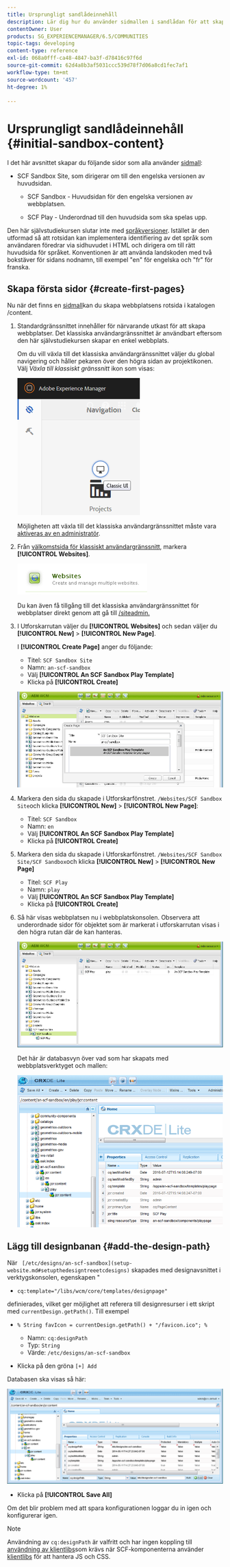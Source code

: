 ```yaml
---
title: Ursprungligt sandlådeinnehåll
description: Lär dig hur du använder sidmallen i sandlådan för att skapa en huvudsida för en engelsk version av en webbplats och en underordnad sida utanför huvudsidan.
contentOwner: User
products: SG_EXPERIENCEMANAGER/6.5/COMMUNITIES
topic-tags: developing
content-type: reference
exl-id: 068a0fff-ca48-4847-ba3f-d78416c97f6d
source-git-commit: 62d4a8b3af5031ccc539d78f7d06a8cd1fec7af1
workflow-type: tm+mt
source-wordcount: '457'
ht-degree: 1%

---
```


# Ursprungligt sandlådeinnehåll {#initial-sandbox-content}

I det här avsnittet skapar du följande sidor som alla använder [sidmall](initial-app.md#createthepagetemplate):

* SCF Sandbox Site, som dirigerar om till den engelska versionen av huvudsidan.

   * SCF Sandbox - Huvudsidan för den engelska versionen av webbplatsen.

   * SCF Play - Underordnad till den huvudsida som ska spelas upp.

Den här självstudiekursen slutar inte med [språkversioner](../../help/sites-administering/tc-prep.md). Istället är den utformad så att rotsidan kan implementera identifiering av det språk som användaren föredrar via sidhuvudet i HTML och dirigera om till rätt huvudsida för språket. Konventionen är att använda landskoden med två bokstäver för sidans nodnamn, till exempel &quot;en&quot; för engelska och &quot;fr&quot; för franska.

## Skapa första sidor {#create-first-pages}

Nu när det finns en [sidmall](initial-app.md#createthepagetemplate)kan du skapa webbplatsens rotsida i katalogen /content.

1. Standardgränssnittet innehåller för närvarande utkast för att skapa webbplatser. Det klassiska användargränssnittet är användbart eftersom den här självstudiekursen skapar en enkel webbplats.

   Om du vill växla till det klassiska användargränssnittet väljer du global navigering och håller pekaren över den högra sidan av projektikonen. Välj *Växla till klassiskt gränssnitt* ikon som visas:

   ![classic-ui](assets/classic-ui.png)

   Möjligheten att växla till det klassiska användargränssnittet måste vara [aktiveras av en administratör](../../help/sites-administering/enable-classic-ui.md).

1. Från [välkomstsida för klassiskt användargränssnitt](http://localhost:4502/welcome.html), markera **[!UICONTROL Websites]**.

   ![classic-ui-website](assets/classic-ui-website.png)

   Du kan även få tillgång till det klassiska användargränssnittet för webbplatser direkt genom att gå till [/siteadmin.](http://localhost:4502/siteadmin)

1. I Utforskarrutan väljer du **[!UICONTROL Websites]** och sedan väljer du **[!UICONTROL New]** > **[!UICONTROL New Page]**.

   I **[!UICONTROL Create Page]** anger du följande:

   * Titel: `SCF Sandbox Site`
   * Namn: `an-scf-sandbox`
   * Välj **[!UICONTROL An SCF Sandbox Play Template]**
   * Klicka på **[!UICONTROL Create]**

   ![classic-ui-create-page](assets/classic-ui-create-page.png)

1. Markera den sida du skapade i Utforskarfönstret. `/Websites/SCF Sandbox Site`och klicka **[!UICONTROL New]** > **[!UICONTROL New Page]**:

   * Titel: `SCF Sandbox`
   * Namn: `en`
   * Välj **[!UICONTROL An SCF Sandbox Play Template]**
   * Klicka på **[!UICONTROL Create]**

1. Markera den sida du skapade i Utforskarfönstret. `/Websites/SCF Sandbox Site/SCF Sandbox`och klicka **[!UICONTROL New]** > **[!UICONTROL New Page]**

   * Titel: `SCF Play`
   * Namn: `play`
   * Välj **[!UICONTROL An SCF Sandbox Play Template]**
   * Klicka på **[!UICONTROL Create]**

1. Så här visas webbplatsen nu i webbplatskonsolen. Observera att underordnade sidor för objektet som är markerat i utforskarrutan visas i den högra rutan där de kan hanteras.

   ![classic-ui-website-page](assets/classic-ui-website-page.png)

   Det här är databasvyn över vad som har skapats med webbplatsverktyget och mallen:

   ![classic-ui-database-view](assets/classic-ui-repository-view.png)

## Lägg till designbanan {#add-the-design-path}

När ` [/etc/designs/an-scf-sandbox](setup-website.md#setupthedesigntreeetcdesigns)` skapades med designavsnittet i verktygskonsolen, egenskapen &quot;

* `cq:template="/libs/wcm/core/templates/designpage"`

definierades, vilket ger möjlighet att referera till designresurser i ett skript med `currentDesign.getPath()`. Till exempel

* `% String favIcon = currentDesign.getPath() + "/favicon.ico"; %`


   * Namn: `cq:designPath`
   * Typ: `String`
   * Värde: `/etc/designs/an-scf-sandbox`

* Klicka på den gröna `[+] Add`

Databasen ska visas så här:

![classic-ui-database-path](assets/classic-ui-repository-path.png)

* Klicka på **[!UICONTROL Save All]**

Om det blir problem med att spara konfigurationen loggar du in igen och konfigurerar igen.

>[!NOTE]
>
>Användning av `cq:designPath` är valfritt och har ingen koppling till [användning av klientlibs](develop-app.md#includeclientlibsintemplate)som krävs när SCF-komponenterna använder [klientlibs](client-customize.md#clientlibs-for-scf) för att hantera JS och CSS.
